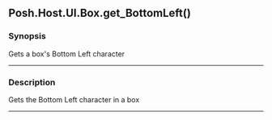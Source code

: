 Posh.Host.UI.Box.get_BottomLeft()
---------------------------------

### Synopsis
Gets a box's Bottom Left character

---

### Description

Gets the Bottom Left character in a box

---
